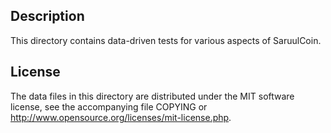 Description
------------

This directory contains data-driven tests for various aspects of SaruulCoin.

License
--------

The data files in this directory are distributed under the MIT software
license, see the accompanying file COPYING or
http://www.opensource.org/licenses/mit-license.php.

